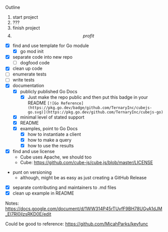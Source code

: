 Outline

1. start project
2. ???
3. finish project
4. $$ profit $$

- [x] find and use template for Go module
  - [x] go mod init
- [x] separate code into new repo
  - [ ] dogfood code
- [x] clean up code
- [ ] enumerate tests
- [ ] write tests
- [x] documentation
  - [x] publicly published Go Docs
    - [x] Just make the repo public and then put this badge in your README `[![Go Reference](https://pkg.go.dev/badge/github.com/TernaryInc/cubejs-go.svg)](https://pkg.go.dev/github.com/TernaryInc/cubejs-go)`
  - [x] minimal level of stated support
  - [x] README
  - [x] examples, point to Go Docs
    - [x] how to instantiate a client
    - [x] how to make a query
    - [x] how to use the results
- [x] find and use license
  - Cube uses Apache, we should too
  - Cube: https://github.com/cube-js/cube.js/blob/master/LICENSE
- punt on versioning
  - although, might be as easy as just creating a GitHub Release
- [x] separate contributing and maintainers to .md files
- [x] clean up example in README

Notes: https://docs.google.com/document/d/1WW314P45rTUvfF9BH78UGyA1dJM_El7RI0jlzsRKD0E/edit

Could be good to reference: https://github.com/MicahParks/keyfunc
